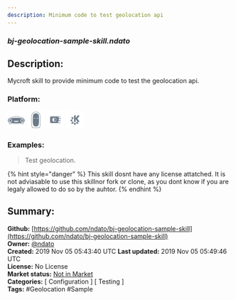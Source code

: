 ```yaml
---
description: Minimum code to test geolocation api
---
```


### _bj-geolocation-sample-skill.ndato_  
## Description:  
Mycroft skill to provide minimum code to test the geolocation api.  
### Platform:  
 ![Mark I](../.gitbook/assets/mark-1-icon.png)  ![Mark II](../.gitbook/assets/mark-2-icon.png)  ![Picroft](../.gitbook/assets/picroft-icon.png)  ![plasmoid](../.gitbook/assets/kde.png)   
### Examples:  
> Test geolocation.  
  
{% hint style="danger" %}
This skill dosnt have any license attatched. It is not adviasable to use this skillnor fork or clone, as you dont know if you are legaly allowed to do so by the auhtor.
{% endhint %}
  
## Summary:  
**Github:** [https://github.com/ndato/bj-geolocation-sample-skill](https://github.com/ndato/bj-geolocation-sample-skill)  
**Owner:** [@ndato](https://github.com/ndato)  
**Created:** 2019 Nov 05 05:43:40 UTC  **Last updated:** 2019 Nov 05 05:49:46 UTC  
**License:** No License  
**Market status:** [Not in Market](https://market.mycroft.ai/skill/)  
**Categories:** [ Configuration ] [ Testing ]   
**Tags:** \#Geolocation \#Sample   
